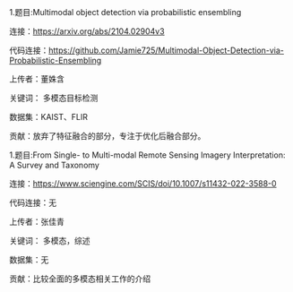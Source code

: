 
1.题目:Multimodal object detection via probabilistic ensembling

连接：https://arxiv.org/abs/2104.02904v3

代码连接：https://github.com/Jamie725/Multimodal-Object-Detection-via-Probabilistic-Ensembling

上传者：董姝含

关键词： 多模态目标检测

数据集：KAIST、FLIR

贡献：放弃了特征融合的部分，专注于优化后融合部分。

1.题目:From Single- to Multi-modal Remote Sensing Imagery Interpretation: A Survey and Taxonomy

连接：https://www.sciengine.com/SCIS/doi/10.1007/s11432-022-3588-0

代码连接：无

上传者：张佳青

关键词： 多模态，综述

数据集：无

贡献：比较全面的多模态相关工作的介绍
